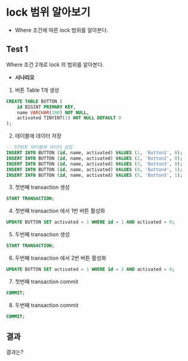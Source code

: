 # lock 범위 알아보기

- Where 조건에 따른 lock 범위를 알아본다.

## Test 1
Where 조건 2개로 lock 의 범위를 알아본다.

- **시나리오**
1. 버튼 Table 1개 생성
```sql
CREATE TABLE BUTTON (
    id BIGINT PRIMARY KEY,
    name VARCHAR(100) NOT NULL,
    activated TINYINT(1) NOT NULL DEFAULT 0
);
```

2. 테이블에 데이터 저장
```sql
-- STOCK 테이블에 데이터 삽입
INSERT INTO BUTTON (id, name, activated) VALUES (1, 'Button1', 0);
INSERT INTO BUTTON (id, name, activated) VALUES (2, 'Button2', 0);
INSERT INTO BUTTON (id, name, activated) VALUES (3, 'Button3', 0);
INSERT INTO BUTTON (id, name, activated) VALUES (4, 'Button4', 1);
INSERT INTO BUTTON (id, name, activated) VALUES (5, 'Button5', 1);
```

3. 첫번째 transaction 생성
```sql
START TRANSACTION;
```

4. 첫번째 transaction 에서 1번 버튼 활성화
```sql
UPDATE BUTTON SET activated = 1 WHERE id = 1 AND activated = 0;
```

5. 두번째 transaction 생성
```sql
START TRANSACTION;
```

6. 두번째 transaction 에서 2번 버튼 활성화
```sql
UPDATE BUTTON SET activated = 1 WHERE id = 2 AND activated = 0;
```

7. 첫번째 transaction commit
```sql
COMMIT;
```

8. 두번째 transaction commit
```sql
COMMIT;
```

## 결과

결과는?
